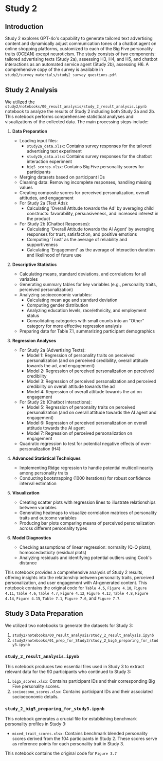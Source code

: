 # Study 2

## Introduction
Study 2 explores GPT-4o's capability to generate tailored text advertising content and dynamically adjust communication tones of a chatbot agent on online shopping platforms, customized to each of the Big Five personality traits (OCEAN) except neuroticism. The study consists of two components: tailored advertising texts (Study 2a), assessing H3, H4, and H5, and chatbot interactions as an automated service agent (Study 2b), assessing H6.   A comprehensive copy of the survey is available in `study2/survey_materials/study2_survey_questions.pdf`.

## Study 2 Analysis
We utilized the `study2/notebooks/00_result_analysis/study_2_result_analysis.ipynb` notebook to analyze the results of Study 2 including both Study 2a and 2b.  This notebook performs comprehensive statistical analyses and visualizations of the collected data. The main processing steps include:

1. **Data Preparation**
   - Loading input files:
     * `study2a_data.xlsx`: Contains survey responses for the tailored advertising text experiment
     * `study2b_data.xlsx`: Contains survey responses for the chatbot interaction experiment
     * `big5_scores.xlsx`: Contains Big Five personality scores for participants
   - Merging datasets based on participant IDs
   - Cleaning data: Removing incomplete responses, handling missing values
   - Creating composite scores for perceived personalization, overall attitudes, and engagement
   - For Study 2a (Text Ads):
     * Calculating 'Overall Attitude towards the Ad' by averaging child constructs: favorability, persuasiveness, and increased interest in the product
   - For Study 2b (Chatbot Responses):
     * Calculating 'Overall Attitude towards the AI Agent' by averaging responses for trust, satisfaction, and positive emotions
     * Computing 'Trust' as the average of reliability and supportiveness
     * Calculating 'Engagement' as the average of interaction duration and likelihood of future use

2. **Descriptive Statistics**
   - Calculating means, standard deviations, and correlations for all variables
   - Generating summary tables for key variables (e.g., personality traits, perceived personalization)
   - Analyzing socioeconomic variables:
     * Calculating mean age and standard deviation
     * Computing gender distribution
     * Analyzing education levels, race/ethnicity, and employment status
     * Consolidating categories with small counts into an "Other" category for more effective regression analysis
   - Preparing data for Table 7.1, summarizing participant demographics

3. **Regression Analyses**
   - For Study 2a (Advertising Texts):
     * Model 1: Regression of personality traits on perceived personalization (and on perceived credibility, overall attitude towards the ad, and engagement)
     * Model 2: Regression of perceived personalization on perceived credibility
     * Model 3: Regression of perceived personalization and perceived credibility on overall attitude towards the ad
     * Model 4: Regression of overall attitude towards the ad on engagement
   - For Study 2b (Chatbot Interactions):
     * Model 5: Regression of personality traits on perceived personalization (and on overall attitude towards the AI agent and engagement)
     * Model 6: Regression of perceived personalization on overall attitude towards the AI agent
     * Model 7: Regression of perceived personalization on engagement
   - Quadratic regression to test for potential negative effects of over-personalization (H4)

4. **Advanced Statistical Techniques**
   - Implementing Ridge regression to handle potential multicollinearity among personality traits
   - Conducting bootstrapping (1000 iterations) for robust confidence interval estimation

5. **Visualization**
   - Creating scatter plots with regression lines to illustrate relationships between variables
   - Generating heatmaps to visualize correlation matrices of personality traits and outcome variables
   - Producing bar plots comparing means of perceived personalization across different personality types

6. **Model Diagnostics**
   - Checking assumptions of linear regression: normality (Q-Q plots), homoscedasticity (residual plots)
   - Analyzing residuals and identifying potential outliers using Cook's distance

This notebook provides a comprehensive analysis of Study 2 results, offering insights into the relationship between personality traits, perceived personalization, and user engagement with AI-generated content.  This notebook contains the original code for `Table 4.5`, `Figure 4.10`, `Figure 4.11`, `Table 4.6`, `Table 4.7`, `Figure 4.12`, `Figure 4.13`, `Table 4.8`, `Figure 4.14`, `Figure 4.15`, `Table 7.1`, `Figure 7.6`, and `Figure 7.7`.  


## Study 3 Data Preparation

We utilized two notebooks to generate the datasets for Study 3:
1. `study2/notebooks/00_result_analysis/study_2_result_analysis.ipynb`
2. `study2/notebooks/01_prep_for_Study3/study_2_big5_preparing_for_study3.ipynb`

### `study_2_result_analysis.ipynb`

This notebook produces two essential files used in Study 3 to extract relevant data for the 90 participants who continued to Study 3:
1. `big5_scores.xlsx`: Contains participant IDs and their corresponding Big Five personality scores.
2. `socioecono_scores.xlsx`: Contains participant IDs and their associated socioeconomic details.

### `study_2_big5_preparing_for_study3.ipynb`

This notebook generates a crucial file for establishing benchmark personality profiles in Study 3:
- `mixed_trait_scores.xlsx`: Contains benchmark blended personality scores derived from the 104 participants in Study 2. These scores serve as reference points for each personality trait in Study 3.

This notebook contains the original code for `Figure 3.7`